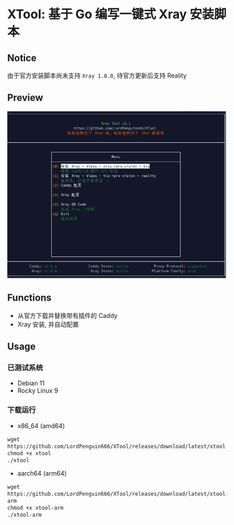 # XTool: 基于 Go 编写一键式 Xray 安装脚本

## Notice
由于官方安装脚本尚未支持 `Xray 1.8.0`, 待官方更新后支持 Reality

## Preview
![](https://github.com/LordPenguin666/XTool/blob/main/img/img.png?raw=true)

## Functions

- 从官方下载并替换带有插件的 Caddy
- Xray 安装, 并自动配置

## Usage

### 已测试系统
- Debian 11
- Rocky Linux 9 

### 下载运行

- x86_64 (amd64)

```shell
wget https://github.com/LordPenguin666/XTool/releases/download/latest/xtool
chmod +x xtool
./xtool
```

- aarch64 (arm64)

```shell
wget https://github.com/LordPenguin666/XTool/releases/download/latest/xtool-arm
chmod +x xtool-arm
./xtool-arm
```